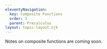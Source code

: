 ```yaml
---
eleventyNavigation:
  key: Composite Functions
  order: 3
  parent: Precalculus
layout: topic-layout.njk
---
```


Notes on composite functions are coming soon.
